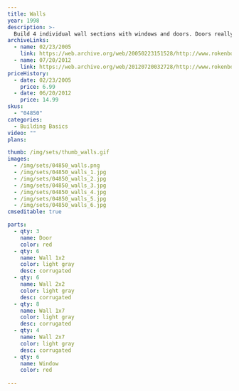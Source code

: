 ```yaml
---
title: Walls
year: 1998
description: >-
  Build 4 individual wall sections with windows and doors. Doors really open and close. Includes 33 pieces.
archiveLinks:
  - name: 02/23/2005
    link: https://web.archive.org/web/20050223151528/http://www.rokenbok.com/catalog/pd_bb_walls.html
  - name: 07/20/2012
    link: https://web.archive.org/web/20120720032728/http://www.rokenbok.com/estore/construction/walls
priceHistory:
  - date: 02/23/2005
    price: 6.99
  - date: 06/20/2012
    price: 14.99
skus:
  - "04850"
categories: 
  - Building Basics
video: ""
plans:

thumb: /img/sets/thumb_walls.gif
images:
  - /img/sets/04850_walls.png
  - /img/sets/04850_walls_1.jpg
  - /img/sets/04850_walls_2.jpg
  - /img/sets/04850_walls_3.jpg
  - /img/sets/04850_walls_4.jpg
  - /img/sets/04850_walls_5.jpg
  - /img/sets/04850_walls_6.jpg
cmseditable: true

parts:
  - qty: 3
    name: Door
    color: red
  - qty: 6
    name: Wall 1x2
    color: light gray
    desc: corrugated
  - qty: 6
    name: Wall 2x2
    color: light gray
    desc: corrugated
  - qty: 8
    name: Wall 1x7
    color: light gray
    desc: corrugated
  - qty: 4
    name: Wall 2x7
    color: light gray
    desc: corrugated
  - qty: 6
    name: Window
    color: red
  
---
```



